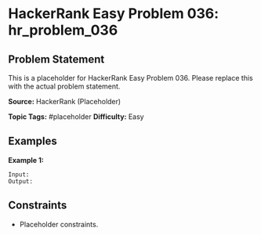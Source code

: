 # HackerRank Easy Problem 036: hr_problem_036

## Problem Statement

This is a placeholder for HackerRank Easy Problem 036.
Please replace this with the actual problem statement.

**Source:** HackerRank (Placeholder)

**Topic Tags:** #placeholder
**Difficulty:** Easy

## Examples

**Example 1:**

```
Input:
Output:
```

## Constraints

- Placeholder constraints.
